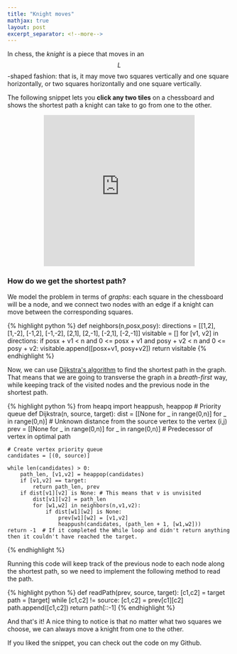 ```yaml
---
title: "Knight moves"
mathjax: true
layout: post
excerpt_separator: <!--more-->
---
```


In chess, the <i>knight</i> is a piece that moves in an $$L$$-shaped fashion: that is, it may move two squares vertically and one square horizontally, or two squares horizontally and one square vertically.

The following snippet lets you <b>click any two tiles</b> on a chessboard and shows the shortest path a knight can take to go from one to the other.


<center>
<iframe id="chess" width="340" height="340" frameBorder="0"
src="https://math.uchicago.edu/~idarago/dijkstra/index.html">
</iframe>
</center>

<!--more-->

<h3>How do we get the shortest path?</h3>

We model the problem in terms of <i>graphs</i>: each square in the chessboard will be a node, and we connect two nodes with an edge if a knight can move between the corresponding squares.

{% highlight python %}
def neighbors(n,posx,posy):
    directions = [[1,2], [1,-2], [-1,2], [-1,-2], [2,1], [2,-1], [-2,1], [-2,-1]]
    visitable = []
    for [v1, v2] in directions:
        if posx + v1 < n and 0 <= posx + v1 and posy + v2 < n and 0 <= posy + v2:
            visitable.append([posx+v1, posy+v2])
    return visitable
{% endhighlight %}

Now, we can use <a href="https://en.wikipedia.org/wiki/Dijkstra%27s_algorithm">Dijkstra's algorithm</a> to find the shortest path in the graph.
That means that we are going to transverse the graph in a <i>breath-first</i> way, while keeping track of the visited nodes and the previous node in the shortest path.

{% highlight python %}
from heapq import heappush, heappop # Priority queue
def Dijkstra(n, source, target):
    dist = [[None for _ in range(0,n)] for _ in range(0,n)] # Unknown distance from the source vertex to the vertex (i,j)
    prev = [[None for _ in range(0,n)] for _ in range(0,n)] # Predecessor of vertex in optimal path

    # Create vertex priority queue
    candidates = [(0, source)]

    while len(candidates) > 0:
        path_len, [v1,v2] = heappop(candidates)
        if [v1,v2] == target:
            return path_len, prev
        if dist[v1][v2] is None: # This means that v is unvisited
            dist[v1][v2] = path_len
            for [w1,w2] in neighbors(n,v1,v2):
                if dist[w1][w2] is None:
                    prev[w1][w2] = [v1,v2]
                    heappush(candidates, (path_len + 1, [w1,w2]))
    return -1  # If it completed the While loop and didn't return anything then it couldn't have reached the target.
{% endhighlight %}

Running this code will keep track of the previous node to each node along the shortest path, so we need to implement the following method to read the path.

{% highlight python %}
def readPath(prev, source, target):
    [c1,c2] = target
    path = [target]
    while [c1,c2] != source:
        [c1,c2] = prev[c1][c2]
        path.append([c1,c2])
    return path[::-1]
{% endhighlight %}

And that's it! A nice thing to notice is that no matter what two squares we choose, we can always move a knight from one to the other.

If you liked the snippet, you can check out the code on my Github.